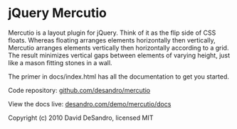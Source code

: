 jQuery Mercutio
==============

Mercutio is a layout plugin for jQuery. Think of it as the flip side of CSS floats. Whereas floating arranges elements horizontally then vertically, Mercutio arranges elements vertically then horizontally according to a grid. The result minimizes vertical gaps between elements of varying height, just like a mason fitting stones in a wall.

The primer in docs/index.html has all the documentation to get you started.

Code repository: [github.com/desandro/mercutio](http://github.com/desandro/mercutio)

View the docs live: [desandro.com/demo/mercutio/docs](http://desandro.com/demo/mercutio/docs/)

Copyright (c) 2010 David DeSandro, licensed MIT